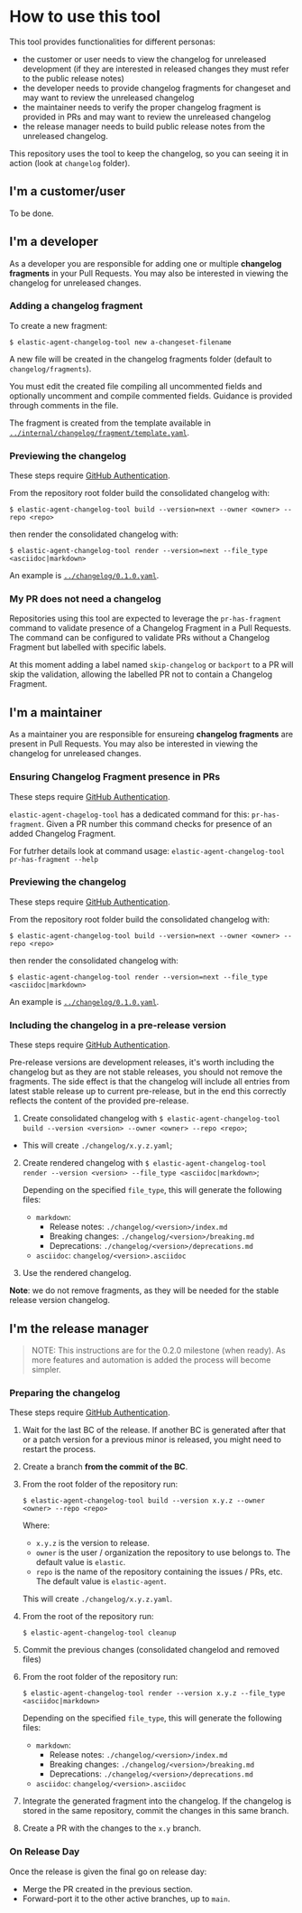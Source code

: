 # How to use this tool

This tool provides functionalities for different personas:
- the customer or user needs to view the changelog for unreleased development (if they are interested in released changes they must refer to the public release notes)
- the developer needs to provide changelog fragments for changeset and may want to review the unreleased changelog
- the maintainer needs to verify the proper changelog fragment is provided in PRs and may want to review the unreleased changelog
- the release manager needs to build public release notes from the unreleased changelog.

This repository uses the tool to keep the changelog, so you can seeing it in action (look at `changelog` folder).

## I'm a customer/user

To be done.

## I'm a developer

As a developer you are responsible for adding one or multiple **changelog fragments** in your Pull Requests.
You may also be interested in  viewing the changelog for unreleased changes.

### Adding a changelog fragment

To create a new fragment:

```
$ elastic-agent-changelog-tool new a-changeset-filename
```

A new file will be created in the changelog fragments folder (default to `changelog/fragments`).

You must edit the created file compiling all uncommented fields and optionally uncomment and compile commented fields. Guidance is provided through comments in the file.

The fragment is created from the template available in [`../internal/changelog/fragment/template.yaml`](../internal/changelog/fragment/template.yaml).

### Previewing the changelog

These steps require [GitHub Authentication](./github-authentication.md).

From the repository root folder build the consolidated changelog with:

```
$ elastic-agent-changelog-tool build --version=next --owner <owner> --repo <repo>
```

then render the consolidated changelog with:
```
$ elastic-agent-changelog-tool render --version=next --file_type <asciidoc|markdown>
```

An example is [`../changelog/0.1.0.yaml`](../changelog/0.1.0.yaml).

### My PR does not need a changelog

Repositories using this tool are expected to leverage the `pr-has-fragment` command to validate presence of a Changelog Fragment in a Pull Requests. The command can be configured to validate PRs without a Changelog Fragment but labelled with specific labels.

At this moment adding a label named `skip-changelog` or `backport` to a PR will skip the validation, allowing the labelled PR not to contain a Changelog Fragment.

## I'm a maintainer

As a maintainer you are responsible for ensureing **changelog fragments** are present in Pull Requests.
You may also be interested in  viewing the changelog for unreleased changes.

### Ensuring Changelog Fragment presence in PRs

These steps require [GitHub Authentication](./github-authentication.md).

`elastic-agent-chagelog-tool` has a dedicated command for this: `pr-has-fragment`.
Given a PR number this command checks for presence of an added Changelog Fragment.

For futrher details look at command usage: `elastic-agent-changelog-tool pr-has-fragment --help`

### Previewing the changelog

These steps require [GitHub Authentication](./github-authentication.md).

From the repository root folder build the consolidated changelog with:

```
$ elastic-agent-changelog-tool build --version=next --owner <owner> --repo <repo>
```

then render the consolidated changelog with:
```
$ elastic-agent-changelog-tool render --version=next --file_type <asciidoc|markdown>
```

An example is [`../changelog/0.1.0.yaml`](../changelog/0.1.0.yaml).

### Including the changelog in a pre-release version

These steps require [GitHub Authentication](./github-authentication.md).

Pre-release versions are development releases, it's worth including the changelog but as they are not stable releases, you should not remove the fragments.
The side effect is that the changelog will include all entries from latest stable release up to current pre-release, but in the end this correctly reflects the content of the provided pre-release.

1. Create consolidated changelog with `$ elastic-agent-changelog-tool build --version <version> --owner <owner> --repo <repo>`;
* This will create `./changelog/x.y.z.yaml`;
2. Create rendered changelog with `$ elastic-agent-changelog-tool render --version <version> --file_type <asciidoc|markdown>`;

    Depending on the specified `file_type`, this will generate the following files:
    * `markdown`:
      * Release notes: `./changelog/<version>/index.md`
      * Breaking changes: `./changelog/<version>/breaking.md`
      * Deprecations: `./changelog/<version>/deprecations.md`
    * `asciidoc`: `changelog/<version>.asciidoc`
3. Use the rendered changelog.

**Note**: we do not remove fragments, as they will be needed for the stable release version changelog.

## I'm the release manager

> NOTE: This instructions are for the 0.2.0 milestone (when ready). As more features and automation is added the process will become simpler.

### Preparing the changelog

These steps require [GitHub Authentication](./github-authentication.md).

1. Wait for the last BC of the release. If another BC is generated after that or a patch version for a previous minor is released, you might need to restart the process.
1. Create a branch **from the commit of the BC**.
1. From the root folder of the repository run:

    ```
    $ elastic-agent-changelog-tool build --version x.y.z --owner <owner> --repo <repo>
    ```

    Where:

    * `x.y.z` is the version to release.
    * `owner` is the user / organization the repository to use belongs to. The default value is `elastic`.
    * `repo` is the name of the repository containing the issues / PRs, etc. The default value is `elastic-agent`.

    This will create `./changelog/x.y.z.yaml`.
1. From the root of the repository run:
    ```
    $ elastic-agent-changelog-tool cleanup
    ```
1. Commit the previous changes (consolidated changelod and removed files)
1. From the root folder of the repository run:
    ```
    $ elastic-agent-changelog-tool render --version x.y.z --file_type <asciidoc|markdown>
    ```

    Depending on the specified `file_type`, this will generate the following files:
    * `markdown`:
      * Release notes: `./changelog/<version>/index.md`
      * Breaking changes: `./changelog/<version>/breaking.md`
      * Deprecations: `./changelog/<version>/deprecations.md`
    * `asciidoc`: `changelog/<version>.asciidoc`
1. Integrate the generated fragment into the changelog. If the changelog is stored in the same repository, commit the changes in this same branch.
1. Create a PR with the changes to the `x.y` branch.


### On Release Day

Once the release is given the final go on release day:
* Merge the PR created in the previous section.
* Forward-port it to the other active branches, up to `main`.
